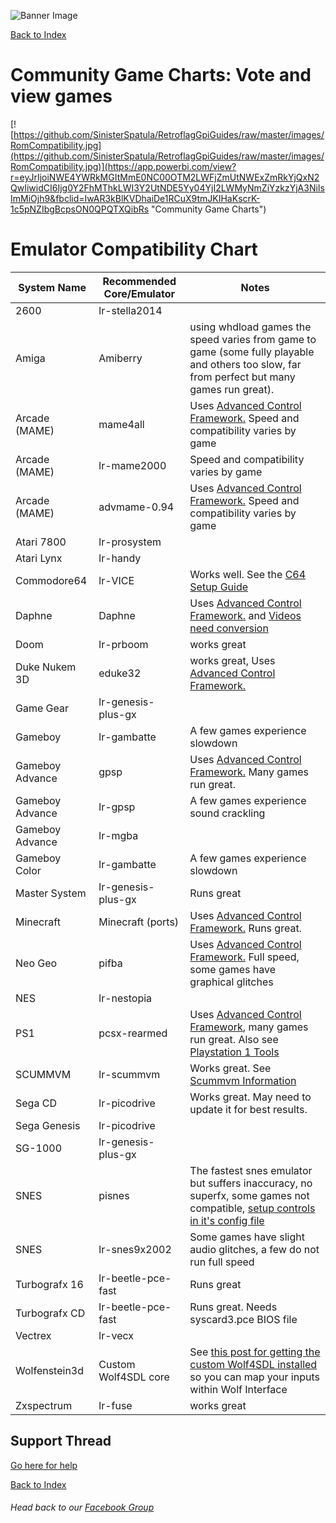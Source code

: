![Banner Image](https://sinisterspatula.github.io/RetroflagGpiGuides/images/GuidesBanner.png)

[Back to Index](https://sinisterspatula.github.io/RetroflagGpiGuides/)

# Community Game Charts: Vote and view games

[![https://github.com/SinisterSpatula/RetroflagGpiGuides/raw/master/images/RomCompatibility.jpg](https://github.com/SinisterSpatula/RetroflagGpiGuides/raw/master/images/RomCompatibility.jpg)](https://app.powerbi.com/view?r=eyJrIjoiNWE4YWRkMGItMmE0NC00OTM2LWFjZmUtNWExZmRkYjQxN2QwIiwidCI6Ijg0Y2FhMThkLWI3Y2UtNDE5Yy04YjI2LWMyNmZiYzkzYjA3NiIsImMiOjh9&fbclid=IwAR3kBlKVDhaiDe1RCuX9tmJKIHaKscrK-1c5pNZIbgBcpsON0QPQTXQibRs "Community Game Charts")


# Emulator Compatibility Chart


System Name | Recommended Core/Emulator | Notes
------------|---------------------------|--------------------------------
2600 | lr-stella2014 | |
Amiga | Amiberry | using whdload games the speed varies from game to game (some fully playable and others too slow, far from perfect but many games run great). |
Arcade (MAME) | mame4all | Uses [Advanced Control Framework.](https://sinisterspatula.github.io/RetroflagGpiGuides/AdvancedControlFramework)  Speed and compatibility varies by game |
Arcade (MAME) | lr-mame2000 | Speed and compatibility varies by game |
Arcade (MAME) | advmame-0.94 | Uses [Advanced Control Framework.](https://sinisterspatula.github.io/RetroflagGpiGuides/AdvancedControlFramework)  Speed and compatibility varies by game |
Atari 7800 | lr-prosystem | |
Atari Lynx | lr-handy | |
Commodore64 | lr-VICE | Works well.  See the [C64 Setup Guide](https://sinisterspatula.github.io/RetroflagGpiGuides/Commodore64) |
Daphne | Daphne | Uses [Advanced Control Framework.](https://sinisterspatula.github.io/RetroflagGpiGuides/AdvancedControlFramework)  and [Videos need conversion](https://sinisterspatula.github.io/RetroflagGpiGuides/DaphneConversion) |
Doom | lr-prboom | works great |
Duke Nukem 3D | eduke32 | works great, Uses [Advanced Control Framework.](https://sinisterspatula.github.io/RetroflagGpiGuides/AdvancedControlFramework) |
Game Gear | lr-genesis-plus-gx | |
Gameboy | lr-gambatte | A few games experience slowdown |
Gameboy Advance | gpsp | Uses [Advanced Control Framework.](https://sinisterspatula.github.io/RetroflagGpiGuides/AdvancedControlFramework)  Many games run great. |
Gameboy Advance | lr-gpsp | A few games experience sound crackling |
Gameboy Advance | lr-mgba | |
Gameboy Color | lr-gambatte | A few games experience slowdown |
Master System | lr-genesis-plus-gx | Runs great |
Minecraft | Minecraft (ports) | Uses [Advanced Control Framework.](https://sinisterspatula.github.io/RetroflagGpiGuides/AdvancedControlFramework)  Runs great. |
Neo Geo | pifba | Uses [Advanced Control Framework.](https://sinisterspatula.github.io/RetroflagGpiGuides/AdvancedControlFramework)  Full speed, some games have graphical glitches |
NES | lr-nestopia | |
PS1 | pcsx-rearmed | Uses [Advanced Control Framework](https://sinisterspatula.github.io/RetroflagGpiGuides/AdvancedControlFramework), many games run great. Also see [Playstation 1 Tools](https://sinisterspatula.github.io/RetroflagGpiGuides/PSX_Tools) |
SCUMMVM | lr-scummvm | Works great.  See [Scummvm Information](https://sinisterspatula.github.io/RetroflagGpiGuides/scummvm) |
Sega CD | lr-picodrive | Works great.  May need to update it for best results. |
Sega Genesis | lr-picodrive | |
SG-1000 | lr-genesis-plus-gx | |
SNES | pisnes | The fastest snes emulator but suffers inaccuracy, no superfx, some games not compatible, [setup controls in it's config file](https://sinisterspatula.github.io/RetroflagGpiGuides/PISNES) |
SNES | lr-snes9x2002 | Some games have slight audio glitches, a few do not run full speed |
Turbografx 16 | lr-beetle-pce-fast | Runs great |
Turbografx CD | lr-beetle-pce-fast | Runs great. Needs syscard3.pce BIOS file |
Vectrex | lr-vecx | |
Wolfenstein3d | Custom Wolf4SDL core | See [this post for getting the custom Wolf4SDL installed](https://retropie.org.uk/forum/post/164923) so you can map your inputs within Wolf Interface |
Zxspectrum | lr-fuse | works great |


## Support Thread
[Go here for help](https://www.facebook.com/groups/401660300458844/)

[Back to Index](https://sinisterspatula.github.io/RetroflagGpiGuides/)

###### Head back to our [Facebook Group](https://www.facebook.com/groups/401660300458844/)
